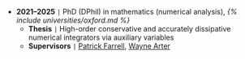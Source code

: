 - **2021–2025** <code>&#124;</code> PhD (DPhil) in mathematics (numerical analysis), *{% include universities/oxford.md %}*
    - **Thesis** <code>&#124;</code> High-order conservative and accurately dissipative numerical integrators via auxiliary variables
    - **Supervisors** <code>&#124;</code> [Patrick Farrell](https://pefarrell.org/), [Wayne Arter](https://www.linkedin.com/in/wayne-arter-86375211/)